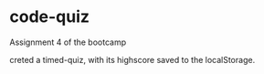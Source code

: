 # code-quiz
Assignment 4 of the bootcamp

creted a timed-quiz, with its highscore saved to the localStorage.

